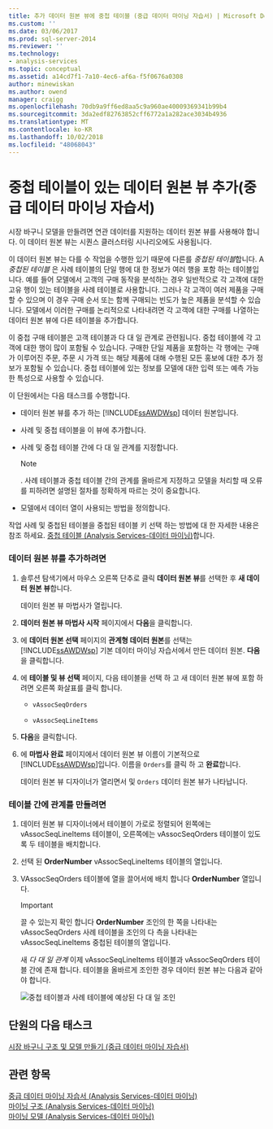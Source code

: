 ```yaml
---
title: 추가 데이터 원본 뷰에 중첩 테이블 (중급 데이터 마이닝 자습서) | Microsoft Docs
ms.custom: ''
ms.date: 03/06/2017
ms.prod: sql-server-2014
ms.reviewer: ''
ms.technology:
- analysis-services
ms.topic: conceptual
ms.assetid: a14cd7f1-7a10-4ec6-af6a-f5f0676a0308
author: minewiskan
ms.author: owend
manager: craigg
ms.openlocfilehash: 70db9a9ff6ed8aa5c9a960ae40009369341b99b4
ms.sourcegitcommit: 3da2edf82763852cff6772a1a282ace3034b4936
ms.translationtype: MT
ms.contentlocale: ko-KR
ms.lasthandoff: 10/02/2018
ms.locfileid: "48068043"
---
```

# <a name="adding-a-data-source-view-with-nested-tables-intermediate-data-mining-tutorial"></a>중첩 테이블이 있는 데이터 원본 뷰 추가(중급 데이터 마이닝 자습서)
  시장 바구니 모델을 만들려면 연관 데이터를 지원하는 데이터 원본 뷰를 사용해야 합니다. 이 데이터 원본 뷰는 시퀀스 클러스터링 시나리오에도 사용됩니다.  
  
 이 데이터 원본 뷰는 다를 수 작업을 수행한 있기 때문에 다른를 *중첩된 테이블*합니다. A *중첩된 테이블* 은 사례 테이블의 단일 행에 대 한 정보가 여러 행을 포함 하는 테이블입니다. 예를 들어 모델에서 고객의 구매 동작을 분석하는 경우 일반적으로 각 고객에 대한 고유 행이 있는 테이블을 사례 테이블로 사용합니다. 그러나 각 고객이 여러 제품을 구매할 수 있으며 이 경우 구매 순서 또는 함께 구매되는 빈도가 높은 제품을 분석할 수 있습니다. 모델에서 이러한 구매를 논리적으로 나타내려면 각 고객에 대한 구매를 나열하는 데이터 원본 뷰에 다른 테이블을 추가합니다.  
  
 이 중첩 구매 테이블은 고객 테이블과 다 대 일 관계로 관련됩니다. 중첩 테이블에 각 고객에 대한 행이 많이 포함될 수 있습니다. 구매한 단일 제품을 포함하는 각 행에는 구매가 이루어진 주문, 주문 시 가격 또는 해당 제품에 대해 수행된 모든 홍보에 대한 추가 정보가 포함될 수 있습니다. 중첩 테이블에 있는 정보를 모델에 대한 입력 또는 예측 가능한 특성으로 사용할 수 있습니다.  
  
 이 단원에서는 다음 태스크를 수행합니다.  
  
-   데이터 원본 뷰를 추가 하는 [!INCLUDE[ssAWDWsp](../includes/ssawdwsp-md.md)] 데이터 원본입니다.  
  
-   사례 및 중첩 테이블을 이 뷰에 추가합니다.  
  
-   사례 및 중첩 테이블 간에 다 대 일 관계를 지정합니다.  
  
    > [!NOTE]  
    >  . 사례 테이블과 중첩 테이블 간의 관계를 올바르게 지정하고 모델을 처리할 때 오류를 피하려면 설명된 절차를 정확하게 따르는 것이 중요합니다.  
  
-   모델에서 데이터 열이 사용되는 방법을 정의합니다.  
  
 작업 사례 및 중첩된 테이블을 중첩된 테이블 키 선택 하는 방법에 대 한 자세한 내용은 참조 하세요. [중첩 테이블 &#40;Analysis Services-데이터 마이닝&#41;](../../2014/analysis-services/data-mining/nested-tables-analysis-services-data-mining.md)합니다.  
  
### <a name="to-add-a-data-source-view"></a>데이터 원본 뷰를 추가하려면  
  
1.  솔루션 탐색기에서 마우스 오른쪽 단추로 클릭 **데이터 원본 뷰**를 선택한 후 **새 데이터 원본 뷰**합니다.  
  
     데이터 원본 뷰 마법사가 열립니다.  
  
2.  **데이터 원본 뷰 마법사 시작** 페이지에서 **다음**을 클릭합니다.  
  
3.  에 **데이터 원본 선택** 페이지의 **관계형 데이터 원본**를 선택는 [!INCLUDE[ssAWDWsp](../includes/ssawdwsp-md.md)] 기본 데이터 마이닝 자습서에서 만든 데이터 원본. **다음**을 클릭합니다.  
  
4.  에 **테이블 및 뷰 선택** 페이지, 다음 테이블을 선택 하 고 새 데이터 원본 뷰에 포함 하려면 오른쪽 화살표를 클릭 합니다.  
  
    -   `vAssocSeqOrders`  
  
    -   `vAssocSeqLineItems`  
  
5.  **다음**을 클릭합니다.  
  
6.  에 **마법사 완료** 페이지에서 데이터 원본 뷰 이름이 기본적으로 [!INCLUDE[ssAWDWsp](../includes/ssawdwsp-md.md)]입니다. 이름을 `Orders`를 클릭 하 고 **완료**합니다.  
  
     데이터 원본 뷰 디자이너가 열리면서 및 `Orders` 데이터 원본 뷰가 나타납니다.  
  
### <a name="to-create-a-relationship-between-tables"></a>테이블 간에 관계를 만들려면  
  
1.  데이터 원본 뷰 디자이너에서 테이블이 가로로 정렬되어 왼쪽에는 vAssocSeqLineItems 테이블이, 오른쪽에는 vAssocSeqOrders 테이블이 있도록 두 테이블을 배치합니다.  
  
2.  선택 된 **OrderNumber** vAssocSeqLineItems 테이블의 열입니다.  
  
3.  VAssocSeqOrders 테이블에 열을 끌어서에 배치 합니다 **OrderNumber** 열입니다.  
  
    > [!IMPORTANT]  
    >  끌 수 있는지 확인 합니다 **OrderNumber** 조인의 한 쪽을 나타내는 vAssocSeqOrders 사례 테이블을 조인의 다 측을 나타내는 vAssocSeqLineItems 중첩된 테이블의 열입니다.  
  
     새 *다 대 일 관계* 이제 vAssocSeqLineItems 테이블과 vAssocSeqOrders 테이블 간에 존재 합니다. 테이블을 올바르게 조인한 경우 데이터 원본 뷰는 다음과 같아야 합니다.  
  
     ![중첩 테이블과 사례 테이블에 예상된 다 대 일 조인](../../2014/tutorials/media/dsv-nestedjoin-illustration.gif "중첩 테이블과 사례 테이블에 예상된 다 대 일 조인")  
  
## <a name="next-task-in-lesson"></a>단원의 다음 태스크  
 [시장 바구니 구조 및 모델 만들기 &#40;중급 데이터 마이닝 자습서&#41;](../../2014/tutorials/creating-a-market-basket-structure-and-model-intermediate-data-mining-tutorial.md)  
  
## <a name="see-also"></a>관련 항목  
 [중급 데이터 마이닝 자습서 &#40;Analysis Services-데이터 마이닝&#41;](../../2014/tutorials/intermediate-data-mining-tutorial-analysis-services-data-mining.md)   
 [마이닝 구조 &#40;Analysis Services-데이터 마이닝&#41;](../../2014/analysis-services/data-mining/mining-structures-analysis-services-data-mining.md)   
 [마이닝 모델 &#40;Analysis Services-데이터 마이닝&#41;](../../2014/analysis-services/data-mining/mining-models-analysis-services-data-mining.md)  
  
  
